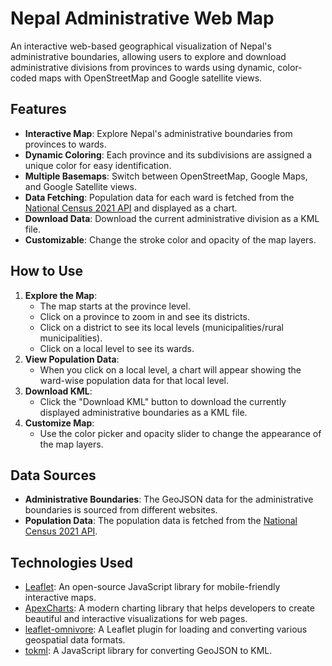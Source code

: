 # Nepal Administrative Web Map

An interactive web-based geographical visualization of Nepal's administrative boundaries, allowing users to explore and download administrative divisions from provinces to wards using dynamic, color-coded maps with OpenStreetMap and Google satellite views.

## Features

- **Interactive Map**: Explore Nepal's administrative boundaries from provinces to wards.
- **Dynamic Coloring**: Each province and its subdivisions are assigned a unique color for easy identification.
- **Multiple Basemaps**: Switch between OpenStreetMap, Google Maps, and Google Satellite views.
- **Data Fetching**: Population data for each ward is fetched from the [National Census 2021 API](https://censusapi.cbs.gov.np/) and displayed as a chart.
- **Download Data**: Download the current administrative division as a KML file.
- **Customizable**: Change the stroke color and opacity of the map layers.

## How to Use

1. **Explore the Map**:
   - The map starts at the province level.
   - Click on a province to zoom in and see its districts.
   - Click on a district to see its local levels (municipalities/rural municipalities).
   - Click on a local level to see its wards.
2. **View Population Data**:
   - When you click on a local level, a chart will appear showing the ward-wise population data for that local level.
3. **Download KML**:
   - Click the "Download KML" button to download the currently displayed administrative boundaries as a KML file.
4. **Customize Map**:
   - Use the color picker and opacity slider to change the appearance of the map layers.

## Data Sources

- **Administrative Boundaries**: The GeoJSON data for the administrative boundaries is sourced from different websites.
- **Population Data**: The population data is fetched from the [National Census 2021 API](https://censusapi.cbs.gov.np/).

## Technologies Used

- [Leaflet](https://leafletjs.com/): An open-source JavaScript library for mobile-friendly interactive maps.
- [ApexCharts](https://apexcharts.com/): A modern charting library that helps developers to create beautiful and interactive visualizations for web pages.
- [leaflet-omnivore](https://github.com/mapbox/leaflet-omnivore): A Leaflet plugin for loading and converting various geospatial data formats.
- [tokml](https://github.com/mapbox/tokml): A JavaScript library for converting GeoJSON to KML.